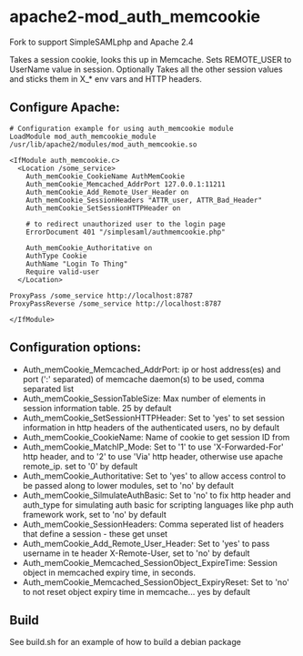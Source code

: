 apache2-mod_auth_memcookie
==========================

Fork to support SimpleSAMLphp and Apache 2.4

Takes a session cookie, looks this up in Memcache.  Sets REMOTE_USER to UserName value in session. Optionally  Takes all the other session values and sticks them in X_* env vars and HTTP headers.

## Configure Apache:

    # Configuration example for using auth_memcookie module
    LoadModule mod_auth_memcookie_module /usr/lib/apache2/modules/mod_auth_memcookie.so

    <IfModule auth_memcookie.c>
      <Location /some_service>
        Auth_memCookie_CookieName AuthMemCookie
        Auth_memCookie_Memcached_AddrPort 127.0.0.1:11211
        Auth_memCookie_Add_Remote_User_Header on
        Auth_memCookie_SessionHeaders "ATTR_user, ATTR_Bad_Header"
        Auth_memCookie_SetSessionHTTPHeader on

        # to redirect unauthorized user to the login page
        ErrorDocument 401 "/simplesaml/authmemcookie.php"

        Auth_memCookie_Authoritative on
        AuthType Cookie
        AuthName "Login To Thing"
        Require valid-user
      </Location>

    ProxyPass /some_service http://localhost:8787
    ProxyPassReverse /some_service http://localhost:8787

    </IfModule>


## Configuration options:

* Auth_memCookie_Memcached_AddrPort: ip or host address(es) and port (':' separated) of memcache daemon(s) to be used, comma separated list
* Auth_memCookie_SessionTableSize: Max number of elements in session information table. 25 by default
* Auth_memCookie_SetSessionHTTPHeader: Set to 'yes' to set session information in http headers of the authenticated users, no by default
* Auth_memCookie_CookieName: Name of cookie to get session ID from
* Auth_memCookie_MatchIP_Mode: Set to '1' to use 'X-Forwarded-For' http header, and to '2' to use 'Via' http header, otherwise use apache remote_ip. set to '0' by default
* Auth_memCookie_Authoritative: Set to 'yes' to allow access control to be passed along to lower modules, set to 'no' by default
* Auth_memCookie_SilmulateAuthBasic: Set to 'no' to fix http header and auth_type for simulating auth basic for scripting languages like php auth framework work, set to 'no' by default
* Auth_memCookie_SessionHeaders: Comma seperated list of headers that define a session - these get unset
* Auth_memCookie_Add_Remote_User_Header: Set to 'yes' to pass username in te header X-Remote-User, set to 'no' by default
* Auth_memCookie_Memcached_SessionObject_ExpireTime: Session object in memcached expiry time, in seconds.
* Auth_memCookie_Memcached_SessionObject_ExpiryReset: Set to 'no' to not reset object expiry time in memcache... yes by default

## Build

See build.sh for an example of how to build a debian package

